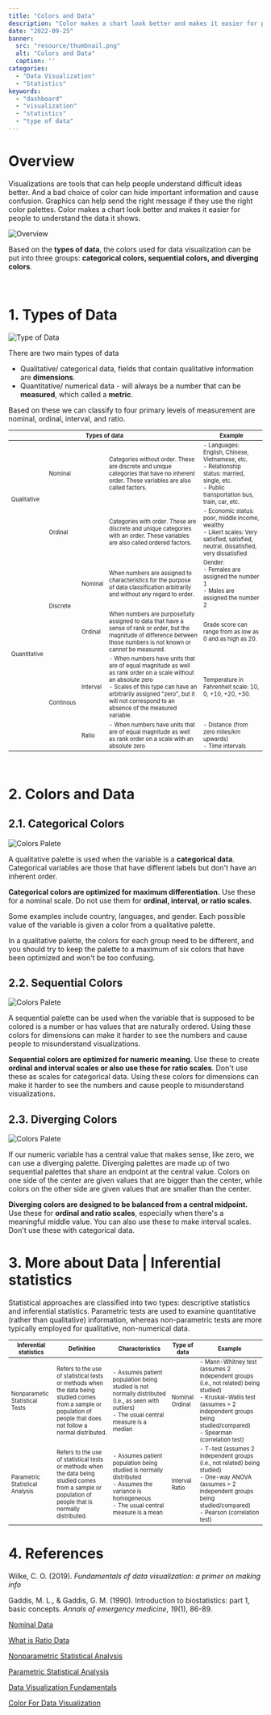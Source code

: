 ```yaml
---
title: "Colors and Data"
description: "Color makes a chart look better and makes it easier for people to understand the data it shows. Based on the types of data, the colors used for data visualization can be put into three groups: categorical colors, sequential colors, and diverging colors."
date: "2022-09-25"
banner:
  src: "resource/thumbnail.png"
  alt: "Colors and Data"
  caption: ''
categories:
  - "Data Visualization"
  - "Statistics"
keywords:
  - "dashboard"
  - "visualization"
  - "statistics"
  - "type of data"
---
```


# Overview

Visualizations are tools that can help people understand difficult ideas better. And a bad choice of color can hide important information and cause confusion. Graphics can help send the right message if they use the right color palettes. Color makes a chart look better and makes it easier for people to understand the data it shows.

![Overview](resource/background.png)

Based on the **types of data**, the colors used for data visualization can be put into three groups: **categorical colors, sequential colors, and diverging colors**.

<br>

# 1. Types of Data

![Type of Data](resource/types-of-data.png)

There are two main types of data

- Qualitative/ categorical data, fields that contain qualitative information are **dimensions**. 
- Quantitative/ numerical data - will always be a number that can be **measured**, which called a **metric**.

Based on these we can classify to four primary levels of measurement are nominal, ordinal, interval, and ratio.

<table style="overflow-x:auto; font-size: 0.8em">
   <thead>
      <tr>
         <th colspan="4" >Types of data</th>
         <th>Example</th>
      </tr>
   </thead>
   <tbody>
      <tr>
         <td rowspan="2" >Qualitative</td>
         <td colspan="2" >Nominal</td>
         <td>Categories without order. These are discrete and unique categories that have no inherent order. These variables are also called factors.</td>
         <td>- Languages: English,  Chinese, Vietnamese, etc.<br>
         - Relationship status: married, single, etc.<br>
         - Public transportation bus, train, car, etc.</td>
      </tr>
      <tr>
         <td colspan="2" >Ordinal</td>
         <td>Categories with order. These are discrete and unique categories with an order. These variables are also called ordered factors.</td>
         <td>
         - Economic status: poor, middle income, wealthy<br>
         - Likert scales: Very satisfied, satisfied, neutral, dissatisfied, very dissatisfied</td>
      </tr>
      <tr>
         <td rowspan="4" >Quantitative</td>
         <td rowspan="2" >Discrete</td>
         <td>Nominal</td>
         <td>When numbers are assigned to characteristics for the purpose of data classification arbitrarily and without any regard to order.</td>
         <td>Gender: <br>
          - Females are assigned the number 1 <br>
          - Males are assigned the number 2</td>
      </tr>
      <tr>
         <td>Ordinal</td>
         <td>When numbers are purposefully assigned to data that have a sense of rank or order, but the magnitude of difference between those numbers is not known or cannot be measured.</td>
         <td>Grade score can range from as low as 0 and as high as 20.</td>
      </tr>
      <tr>
         <td rowspan="2" >Continous</td>
         <td>Interval</td>
         <td>
          - When numbers have units that are of equal magnitude as well as rank order on a scale without an absolute zero<br>
          - Scales of this type can have an arbitrarily assigned "zero", but it will not correspond to an absence of the measured variable. </td>
         <td>Temperature in Fahrenheit scale: 10, 0, +10, +20, +30.</td>
      </tr>
      <tr>
         <td>Ratio</td>
         <td>- When numbers have units that are of equal magnitude as well as rank order on a scale with an absolute zero</td>
         <td>
          - Distance (from zero miles/km upwards)</br>
          - Time intervals</td>
      </tr>
   </tbody>
</table>

<br>

# 2. Colors and Data

## 2.1. Categorical Colors
![Colors Palete](resource/categorical-colors.png)

A qualitative palette is used when the variable is a **categorical data**.  Categorical variables are those that have different labels but don't have an inherent order. 

**Categorical colors are optimized for maximum differentiation.** Use these for a nominal scale. Do not use them for **ordinal, interval, or ratio scales**. 

Some examples include country, languages, and gender. Each possible value of the variable is given a color from a qualitative palette.

In a qualitative palette, the colors for each group need to be different, and you should try to keep the palette to a maximum of six colors that have been optimized and won't be too confusing.

## 2.2. Sequential Colors

![Colors Palete](resource/sequential-colors.png)

A sequential palette can be used when the variable that is supposed to be colored is a number or has values that are naturally ordered. Using these colors for dimensions can make it harder to see the numbers and cause people to misunderstand visualizations.

**Sequential colors are optimized for numeric meaning**. Use these to create **ordinal and interval scales or also use these for ratio scales**. Don't use these as scales for categorical data. Using these colors for dimensions can make it harder to see the numbers and cause people to misunderstand visualizations.

## 2.3. Diverging Colors

![Colors Palete](resource/diverging-colors.png)

If our numeric variable has a central value that makes sense, like zero, we can use a diverging palette. Diverging palettes are made up of two sequential palettes that share an endpoint at the central value. Colors on one side of the center are given values that are bigger than the center, while colors on the other side are given values that are smaller than the center.

**Diverging colors are designed to be balanced from a central midpoint.** Use these for **ordinal and ratio scales**, especially when there's a meaningful middle value. You can also use these to make interval scales. Don't use these with categorical data.

# 3. More about Data | Inferential statistics

Statistical approaches are classified into two types: descriptive statistics and inferential statistics. Parametric tests are used to examine quantitative (rather than qualitative) information, whereas non-parametric tests are more typically employed for qualitative, non-numerical data.

<table style="overflow-x:auto; font-size: 0.8em">
   <thead>
      <tr>
         <th>Inferential statistics	</th>
         <th>Definition</th>
         <th>Characteristics</th>
         <th>Type of data</th>
         <th>Example</th>
      </tr>
   </thead>
   <tbody>
      <tr>
         <td>Nonparametic Statistical Tests</td>
         <td>Refers to the use of statistical tests or methods when the data being studied comes from a sample or population of people that does not follow a normal distributed.</td>
         <td>
         - Assumes patient population being studied is not normally distributed (i.e., as seen with outliers)<br>
         - The usual central measure is a median</td>
         <td>
         Nominal<br>
         Ordinal</td>
         <td>
         - Mann-Whitney test (assumes 2 independent groups (i.e., not related) being studied)<br>
         - Kruskal-Wallis test (assumes > 2 independent groups being studied/compared)<br>
         - Spearman (correlation test)
         </td>
      </tr>
      <tr>
         <td>Parametric Statistical Analysis</td>
         <td>Refers to the use of statistical tests or methods when the data being studied comes from a sample or population of people that is normally distributed.</td>
         <td>
         - Assumes patient population being studied is normally distributed<br>
         - Assumes the variance is homogeneous <br>
         - The usual central measure is a mean</td>
         <td>
         Interval<br>
         Ratio</td>
         <td>
          - T-test (assumes 2 independent groups (i.e., not related) being studied)<br>
          - One-way ANOVA (assumes > 2 independent groups being studied/compared)<br>
          - Pearson (correlation test)</td>
      </tr>
   </tbody>
</table>

# 4. References

Wilke, C. O. (2019). *Fundamentals of data visualization: a primer on making info*

Gaddis, M. L., & Gaddis, G. M. (1990). Introduction to biostatistics: part 1, basic concepts. *Annals of emergency medicine*, *19*(1), 86-89.

[Nominal Data](https://www.ebmconsult.com/articles/nominal-data)

[What is Ratio Data](https://careerfoundry.com/en/blog/data-analytics/what-is-ratio-data/)

[Nonparametric Statistical Analysis](https://www.ebmconsult.com/articles/nonparametric-statistical-analysis)

[Parametric Statistical Analysis](https://www.ebmconsult.com/articles/parametric-statistical-analysis)

[Data Visualization Fundamentals](https://spectrum.adobe.com/page/data-visualization-fundamentals/)

[Color For Data Visualization](https://spectrum.adobe.com/page/color-for-data-visualization/)